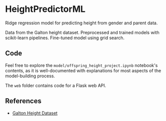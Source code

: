 # HeightPredictorML

Ridge regression model for predicting height from gender and parent data.

Data from the Galton height dataset. Preprocessed and trained models with scikit-learn pipelines. Fine-tuned model using grid search. 

## Code

Feel free to explore the ```model/offspring_height_project.ipynb``` notebook's contents, as it is well-documented with explanations for most aspects of the model-building process.

The ```web``` folder contains code for a Flask web API.

## References
* [Galton Height Dataset](https://dataverse.harvard.edu/dataset.xhtml?persistentId=doi:10.7910/DVN/T0HSJ1)
